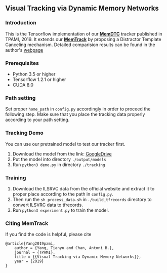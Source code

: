 ## Visual Tracking via Dynamic Memory Networks
### Introduction
This is the Tensorflow implementation of our [**MemDTC**](https://arxiv.org/pdf/1803.07268.pdf) tracker published in TPAMI, 2019. It extends our [**MemTrack**](https://arxiv.org/pdf/1803.07268.pdf) by proposing a Distractor Template Canceling mechanism. Detailed comparision results can be found in the author's [webpage](https://tianyu-yang.com)

### Prerequisites

* Python 3.5 or higher
* Tensorflow 1.2.1 or higher
* CUDA 8.0

### Path setting
Set proper `home_path` in `config.py` accordingly in order to proceed the following step. Make sure that you place the tracking data properly according to your path setting.

### Tracking Demo
You can use our pretrained model to test our tracker first. 
1. Download the model from the link: [GoogleDrive](https://drive.google.com/open?id=1NlmET5_xwkQvDxzImembArBtUokpBzgN)
2. Put the model into directory `./output/models`
3. Run `python3 demo.py` in directory `./tracking`

### Training
1. Download the ILSRVC data from the official website and extract it to proper place according to the path in `config.py`.
2. Then run the `sh process_data.sh` in `./build_tfrecords` directory to convert ILSVRC data to tfrecords.
3. Run `python3 experiment.py` to train the model.

### Citing MemTrack
If you find the code is helpful, please cite
```
@article{Yang2019pami,
	author = {Yang, Tianyu and Chan, Antoni B.},
	journal = {TPAMI},
	title = {{Visual Tracking via Dynamic Memory Networks}},
	year = {2019}
}
```
